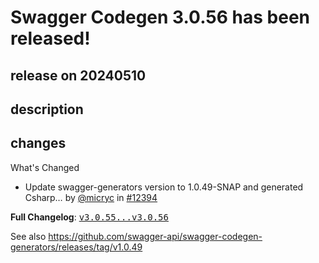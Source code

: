 # Swagger Codegen 3.0.56 has been released!

## release on 20240510

## description

## changes

What's Changed

* Update swagger-generators version to 1.0.49-SNAP and generated Csharp… by <a class="user-mention notranslate" data-hovercard-type="user" data-hovercard-url="/users/micryc/hovercard" data-octo-click="hovercard-link-click" data-octo-dimensions="link_type:self" href="https://github.com/micryc">@micryc</a> in <a class="issue-link js-issue-link" data-error-text="Failed to load title" data-id="2285662207" data-permission-text="Title is private" data-url="https://github.com/swagger-api/swagger-codegen/issues/12394" data-hovercard-type="pull_request" data-hovercard-url="/swagger-api/swagger-codegen/pull/12394/hovercard" href="https://github.com/swagger-api/swagger-codegen/pull/12394">#12394</a>

<strong>Full Changelog</strong>: <a class="commit-link" href="https://github.com/swagger-api/swagger-codegen/compare/v3.0.55...v3.0.56"><tt>v3.0.55...v3.0.56</tt></a>

See also <a href="https://github.com/swagger-api/swagger-codegen-generators/releases/tag/v1.0.49">https://github.com/swagger-api/swagger-codegen-generators/releases/tag/v1.0.49</a>


